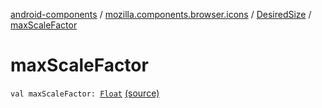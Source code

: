 [android-components](../../index.md) / [mozilla.components.browser.icons](../index.md) / [DesiredSize](index.md) / [maxScaleFactor](./max-scale-factor.md)

# maxScaleFactor

`val maxScaleFactor: `[`Float`](https://kotlinlang.org/api/latest/jvm/stdlib/kotlin/-float/index.html) [(source)](https://github.com/mozilla-mobile/android-components/blob/master/components/browser/icons/src/main/java/mozilla/components/browser/icons/DesiredSize.kt#L10)